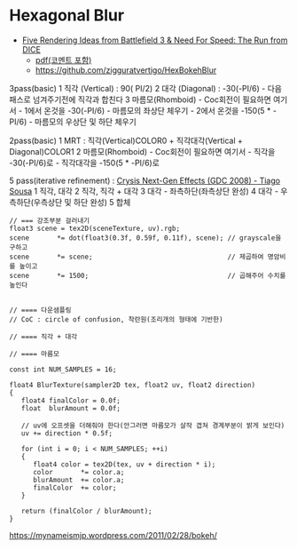 # Hexagonal Blur

- [Five Rendering Ideas from Battlefield 3 & Need For Speed: The Run from DICE](https://www.ea.com/frostbite/news/more-performance-five-rendering-ideas-from-battlefield-3-and-need-for-speed-the-run)
  - [pdf(코멘트 포함)](http://advances.realtimerendering.com/s2011/White,%20BarreBrisebois-%20Rendering%20in%20BF3%20(Siggraph%202011%20Advances%20in%20Real-Time%20Rendering%20Course).pdf)
  - https://github.com/zigguratvertigo/HexBokehBlur

3pass(basic)
    1 직각  (Vertical) :  90( PI/2)
    2 대각  (Diagonal) : -30(-PI/6)
        - 다음 패스로 넘겨주기전에 직각과 합친다
    3 마름모(Rhomboid)
        - Coc회전이 필요하면 여기서
        - 1에서 온것을 -30(-PI/6)      - 마름모의 좌상단         체우기
        - 2에서 온것을 -150(5 * -PI/6) - 마름모의 우상단 및 하단 체우기
        

2pass(basic)
    1 MRT : 직각(Vertical)COLOR0 + 직각대각(Vertical + Diagonal)COLOR1
    2 마름모(Rhomboid)
        - Coc회전이 필요하면 여기서
        - 직각을     -30(-PI/6)로
        - 직각대각을 -150(5 * -PI/6)로



5 pass(iterative refinement) : 
    [Crysis Next-Gen Effects (GDC 2008) - Tiago Sousa](https://www.slideshare.net/TiagoAlexSousa/crysis-nextgen-effects-gdc-2008)
    1 직각, 대각
    2 직각, 직각 + 대각
    3 대각 - 좌측하단(좌측상단         완성)
    4 대각 - 우측하단(우측상단 및 하단 완성)
    5 합체

``` hlsl
// === 강조부분 걸러내기
float3 scene = tex2D(sceneTexture, uv).rgb;
scene       *= dot(float3(0.3f, 0.59f, 0.11f), scene); // grayscale을 구하고
scene       *= scene;                                  // 제곱하여 명암비를 높이고
scene       *= 1500;                                   // 곱해주어 수치를 높인다


// ==== 다운샘플링
// CoC : circle of confusion, 착란원(조리개의 형태에 기반한)

// ==== 직각 + 대각

// ==== 마름모
```


```
const int NUM_SAMPLES = 16;

float4 BlurTexture(sampler2D tex, float2 uv, float2 direction)
{
   float4 finalColor = 0.0f;
   float  blurAmount = 0.0f;

   // uv에 오프셋을 더해줘야 한다(안그러면 마름모가 살작 겹쳐 경계부분이 밝게 보인다)
   uv += direction * 0.5f;
   
   for (int i = 0; i < NUM_SAMPLES; ++i)
   {
      float4 color = tex2D(tex, uv + direction * i);
      color       *= color.a;
      blurAmount  += color.a;   
      finalColor  += color;
   }
  
   return (finalColor / blurAmount);
}
```



https://mynameismjp.wordpress.com/2011/02/28/bokeh/